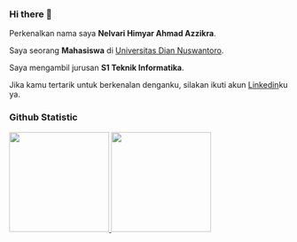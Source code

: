 ### Hi there 👋

Perkenalkan nama saya **Nelvari Himyar Ahmad Azzikra**.<br>

Saya seorang **Mahasiswa** di [Universitas Dian Nuswantoro](https://dinus.ac.id/).<br>

Saya mengambil jurusan **S1 Teknik Informatika**.<br>

Jika kamu tertarik untuk berkenalan denganku, silakan ikuti akun [Linkedin](https://www.linkedin.com/in/nelvarihimyar?utm_source=share&utm_campaign=share_via&utm_content=profile&utm_medium=android_app)ku ya.<br>

### Github Statistic
<p align="left">
<a href="https://github.com/Nelvari">
  <img height="180em" src="https://github-readme-stats-eight-theta.vercel.app/api?username=Nelvari&show_icons=true&theme=algolia&include_all_commits=true&count_private=true"/>
  <img height="180em" src="https://github-readme-stats-eight-theta.vercel.app/api/top-langs/?username=Nelvari&layout=compact&layout=compact&theme=algolia"/>
</a>
</p>

<!--
**Nelvari/Nelvari** is a ✨ _special_ ✨ repository because its `README.md` (this file) appears on your GitHub profile.

Here are some ideas to get you started:

- 🔭 I’m currently working on ...
- 🌱 I’m currently learning ...
- 👯 I’m looking to collaborate on ...
- 🤔 I’m looking for help with ...
- 💬 Ask me about ...
- 📫 How to reach me: ...
- 😄 Pronouns: ...
- ⚡ Fun fact: ...
-->
